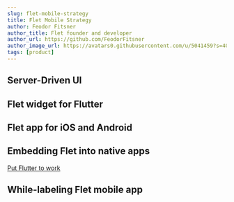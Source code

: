 ```yaml
---
slug: flet-mobile-strategy
title: Flet Mobile Strategy
author: Feodor Fitsner
author_title: Flet founder and developer
author_url: https://github.com/FeodorFitsner
author_image_url: https://avatars0.githubusercontent.com/u/5041459?s=400&v=4
tags: [product]
---
```


## Server-Driven UI

## Flet widget for Flutter

## Flet app for iOS and Android

## Embedding Flet into native apps

[Put Flutter to work](https://medium.com/flutter/put-flutter-to-work-95f5fdcc592e)

## While-labeling Flet mobile app

